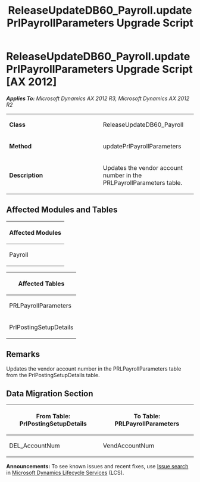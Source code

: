﻿---
title: ReleaseUpdateDB60_Payroll.updatePrlPayrollParameters Upgrade Script
TOCTitle: ReleaseUpdateDB60_Payroll.updatePrlPayrollParameters Upgrade Script
ms:assetid: 0477775a-54e8-f39a-bb04-06a41433a68c
ms:mtpsurl: https://msdn.microsoft.com/en-us/library/JJ684697(v=AX.60)
ms:contentKeyID: 49706385
ms.date: 05/18/2015
mtps_version: v=AX.60
---

# ReleaseUpdateDB60\_Payroll.updatePrlPayrollParameters Upgrade Script [AX 2012]


_**Applies To:** Microsoft Dynamics AX 2012 R3, Microsoft Dynamics AX 2012 R2_

<table>
<colgroup>
<col style="width: 50%" />
<col style="width: 50%" />
</colgroup>
<tbody>
<tr class="odd">
<td><p><strong>Class</strong></p></td>
<td><p>ReleaseUpdateDB60_Payroll</p></td>
</tr>
<tr class="even">
<td><p><strong>Method</strong></p></td>
<td><p>updatePrlPayrollParameters</p></td>
</tr>
<tr class="odd">
<td><p><strong>Description</strong></p></td>
<td><p>Updates the vendor account number in the PRLPayrollParameters table.</p></td>
</tr>
</tbody>
</table>


## Affected Modules and Tables

<table>
<colgroup>
<col style="width: 100%" />
</colgroup>
<thead>
<tr class="header">
<th><p>Affected Modules</p></th>
</tr>
</thead>
<tbody>
<tr class="odd">
<td><p>Payroll</p></td>
</tr>
</tbody>
</table>


<table>
<colgroup>
<col style="width: 100%" />
</colgroup>
<thead>
<tr class="header">
<th><p>Affected Tables</p></th>
</tr>
</thead>
<tbody>
<tr class="odd">
<td><p>PRLPayrollParameters</p></td>
</tr>
<tr class="even">
<td><p>PrlPostingSetupDetails</p></td>
</tr>
</tbody>
</table>


## Remarks

Updates the vendor account number in the PRLPayrollParameters table from the PrlPostingSetupDetails table.

## Data Migration Section

<table>
<colgroup>
<col style="width: 50%" />
<col style="width: 50%" />
</colgroup>
<thead>
<tr class="header">
<th><p>From Table: PrlPostingSetupDetails</p></th>
<th><p>To Table: PRLPayrollParameters</p></th>
</tr>
</thead>
<tbody>
<tr class="odd">
<td><p>DEL_AccountNum</p></td>
<td><p>VendAccountNum</p></td>
</tr>
</tbody>
</table>

  
**Announcements:** To see known issues and recent fixes, use [Issue search](http://go.microsoft.com/fwlink/?linkid=389258) in [Microsoft Dynamics Lifecycle Services](http://go.microsoft.com/fwlink/?linkid=306505) (LCS).

